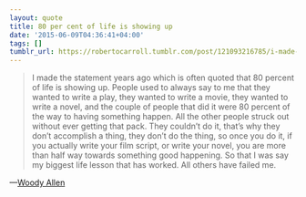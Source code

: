 ```yaml
---
layout: quote
title: 80 per cent of life is showing up
date: '2015-06-09T04:36:41+04:00'
tags: []
tumblr_url: https://robertocarroll.tumblr.com/post/121093216785/i-made-the-statement-years-ago-which-is-often
---
```

<blockquote>I made the statement years ago which is often quoted that 80 percent of life is showing up. People used to always say to me that they wanted to write a play, they wanted to write a movie, they wanted to write a novel, and the couple of people that did it were 80 percent of the way to having something happen. All the other people struck out without ever getting that pack. They couldn’t do it, that’s why they don’t accomplish a thing, they don’t do the thing, so once you do it, if you actually write your film script, or write your novel, you are more than half way towards something good happening. So that I was say my biggest life lesson that has worked. All others have failed me.</blockquote>

&#8212;<a href="http://en.wikiquote.org/wiki/Woody_Allen">Woody Allen</a><br/>
